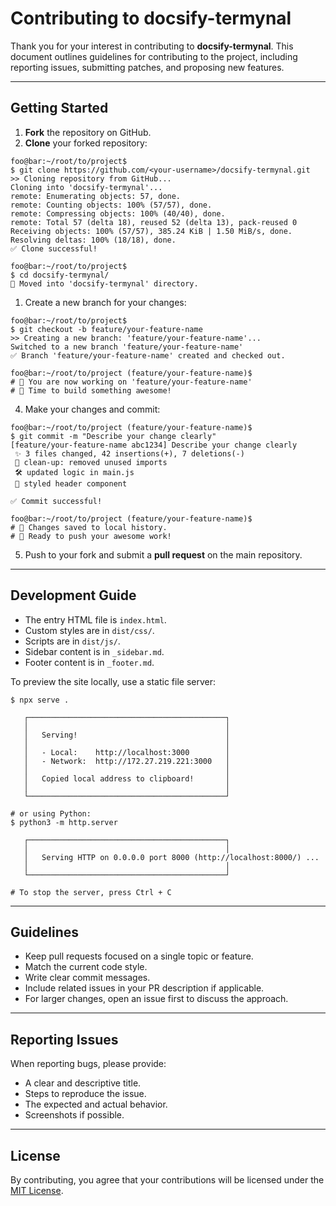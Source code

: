 # Contributing to docsify-termynal

Thank you for your interest in contributing to **docsify-termynal**. This document outlines guidelines for contributing to the project, including reporting issues, submitting patches, and proposing new features.

---

## Getting Started

1. **Fork** the repository on GitHub.
2. **Clone** your forked repository:

```term
foo@bar:~/root/to/project$ 
$ git clone https://github.com/<your-username>/docsify-termynal.git
>> Cloning repository from GitHub...
Cloning into 'docsify-termynal'...
remote: Enumerating objects: 57, done.
remote: Counting objects: 100% (57/57), done.
remote: Compressing objects: 100% (40/40), done.
remote: Total 57 (delta 18), reused 52 (delta 13), pack-reused 0
Receiving objects: 100% (57/57), 385.24 KiB | 1.50 MiB/s, done.
Resolving deltas: 100% (18/18), done.
✅ Clone successful!

foo@bar:~/root/to/project$ 
$ cd docsify-termynal/
📂 Moved into 'docsify-termynal' directory.
```

1. Create a new branch for your changes:

```term
foo@bar:~/root/to/project$ 
$ git checkout -b feature/your-feature-name
>> Creating a new branch: 'feature/your-feature-name'...
Switched to a new branch 'feature/your-feature-name'
✅ Branch 'feature/your-feature-name' created and checked out.

foo@bar:~/root/to/project (feature/your-feature-name)$ 
# 🎯 You are now working on 'feature/your-feature-name'
# 🔧 Time to build something awesome!
```
4. Make your changes and commit:

```term
foo@bar:~/root/to/project (feature/your-feature-name)$ 
$ git commit -m "Describe your change clearly"
[feature/your-feature-name abc1234] Describe your change clearly
 ✨ 3 files changed, 42 insertions(+), 7 deletions(-)
 🧼 clean-up: removed unused imports
 🛠️ updated logic in main.js
 🎨 styled header component

✅ Commit successful!

foo@bar:~/root/to/project (feature/your-feature-name)$ 
# 💾 Changes saved to local history.
# 🚀 Ready to push your awesome work!
```
5. Push to your fork and submit a **pull request** on the main repository.

---

## Development Guide

* The entry HTML file is `index.html`.
* Custom styles are in `dist/css/`.
* Scripts are in `dist/js/`.
* Sidebar content is in `_sidebar.md`.
* Footer content is in `_footer.md`.

To preview the site locally, use a static file server:

```term
$ npx serve .

   ┌────────────────────────────────────────────┐
   │                                            │
   │   Serving!                                 │
   │                                            │
   │   - Local:    http://localhost:3000        │
   │   - Network:  http://172.27.219.221:3000   │
   │                                            │
   │   Copied local address to clipboard!       │
   │                                            │
   └────────────────────────────────────────────┘

# or using Python:
$ python3 -m http.server

   ┌────────────────────────────────────────────┐
   │                                            │
   │   Serving HTTP on 0.0.0.0 port 8000 (http://localhost:8000/) ...
   │                                            │
   └────────────────────────────────────────────┘

# To stop the server, press Ctrl + C
```

---

## Guidelines

* Keep pull requests focused on a single topic or feature.
* Match the current code style.
* Write clear commit messages.
* Include related issues in your PR description if applicable.
* For larger changes, open an issue first to discuss the approach.

---

## Reporting Issues

When reporting bugs, please provide:

* A clear and descriptive title.
* Steps to reproduce the issue.
* The expected and actual behavior.
* Screenshots if possible.

---

## License

By contributing, you agree that your contributions will be licensed under the [MIT License](LICENSE.md).